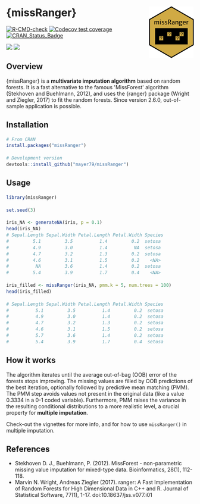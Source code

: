# {missRanger} <a href='https://github.com/mayer79/missRanger'><img src='man/figures/logo.png' align="right" height="139" /></a>

<!-- badges: start -->

[![R-CMD-check](https://github.com/mayer79/missRanger/actions/workflows/R-CMD-check.yaml/badge.svg)](https://github.com/mayer79/missRanger/actions/workflows/R-CMD-check.yaml)
[![Codecov test coverage](https://codecov.io/gh/mayer79/missRanger/branch/main/graph/badge.svg)](https://app.codecov.io/gh/mayer79/missRanger?branch=main)
[![CRAN_Status_Badge](https://www.r-pkg.org/badges/version/missRanger)](https://cran.r-project.org/package=missRanger)

[![](https://cranlogs.r-pkg.org/badges/missRanger)](https://cran.r-project.org/package=missRanger) 
[![](https://cranlogs.r-pkg.org/badges/grand-total/missRanger?color=orange)](https://cran.r-project.org/package=missRanger)

<!-- badges: end -->

## Overview

{missRanger} is a **multivariate imputation algorithm** based on random forests. It is a fast alternative to the famous 'MissForest' algorithm (Stekhoven and Buehlmann, 2012), and uses the {ranger} package (Wright and Ziegler, 2017) to fit the random forests. Since version 2.6.0, out-of-sample application is possible.

## Installation

```r
# From CRAN
install.packages("missRanger")

# Development version
devtools::install_github("mayer79/missRanger")
```

## Usage

```r
library(missRanger)

set.seed(3)

iris_NA <- generateNA(iris, p = 0.1)
head(iris_NA)
# Sepal.Length Sepal.Width Petal.Length Petal.Width Species
#         5.1         3.5          1.4         0.2  setosa
#         4.9         3.0          1.4          NA  setosa
#         4.7         3.2          1.3         0.2  setosa
#         4.6         3.1          1.5         0.2    <NA>
#          NA         3.6          1.4         0.2  setosa
#         5.4         3.9          1.7         0.4    <NA>

iris_filled <- missRanger(iris_NA, pmm.k = 5, num.trees = 100)
head(iris_filled)

# Sepal.Length Sepal.Width Petal.Length Petal.Width Species
#          5.1         3.5          1.4         0.2  setosa
#          4.9         3.0          1.4         0.2  setosa
#          4.7         3.2          1.3         0.2  setosa
#          4.6         3.1          1.5         0.2  setosa
#          5.7         3.6          1.4         0.2  setosa
#          5.4         3.9          1.7         0.4  setosa
```

## How it works

The algorithm iterates until the average out-of-bag (OOB) error of the forests stops improving. The missing values are filled by OOB predictions of the best iteration, optionally followed by predictive mean matching (PMM). The PMM step avoids values not present in the original data (like a value 0.3334 in a 0-1 coded variable). Furthermore, PMM raises the variance in the resulting conditional distributions to a more realistic level, a crucial property for **multiple imputation**.

Check-out the vignettes for more info, and for how to use `missRanger()` in multiple imputation.

## References

- Stekhoven D. J., Buehlmann, P. (2012). MissForest - non-parametric missing value imputation for mixed-type data. Bioinformatics, 28(1), 112-118.
- Marvin N. Wright, Andreas Ziegler (2017). ranger: A Fast Implementation of Random Forests for High Dimensional Data in C++ and R. Journal of Statistical Software, 77(1), 1-17. doi:10.18637/jss.v077.i01
